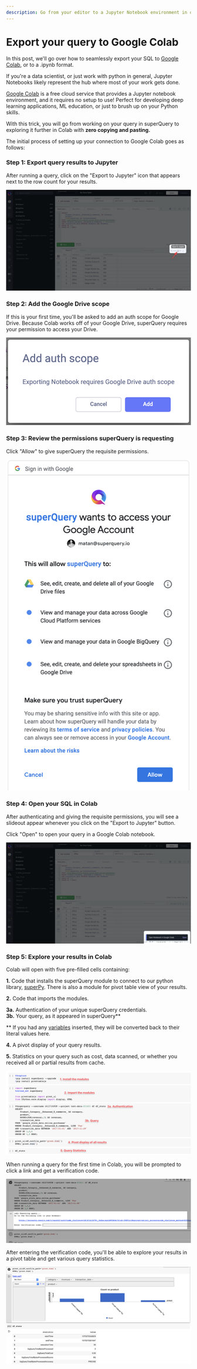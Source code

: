 ```yaml
---
description: Go from your editor to a Jupyter Notebook environment in one click
---
```


# Export your query to Google Colab

In this post, we'll go over how to seamlessly export your SQL to [Google Colab](https://colab.research.google.com/), or to a .ipynb format.  
  
If you're a data scientist, or just work with python in general, Jupyter Notebooks likely represent the hub where most of your work gets done.

   
[Google Colab](https://colab.research.google.com/) is a free cloud service that provides a Jupyter notebook environment, and it requires no setup to use! Perfect for developing deep learning applications, ML education, or just to brush up on your Python skills.

  
With this trick, you will go from working on your query in superQuery to exploring it further in Colab with **zero copying and pasting.**  
  
The initial process of setting up your connection to Google Colab goes as follows:  


### Step 1: Export query results to Jupyter

After running a query, click on the "Export to Jupyter" icon that appears next to the row count for your results.

![](../.gitbook/assets/image%20%2812%29.png)

### Step 2: Add the Google Drive scope

If this is your first time, you'll be asked to add an auth scope for Google Drive. Because Colab works off of your Google Drive, superQuery requires your permission to access your Drive.

![](../.gitbook/assets/image%20%2862%29.png)

### Step 3: Review the permissions superQuery is requesting

Click "Allow" to give superQuery the requisite permissions.

![](../.gitbook/assets/image%20%2861%29.png)



### Step 4: Open your SQL in Colab

After authenticating and giving the requisite permissions, you will see a slideout appear whenever you click on the "Export to Jupyter" button.

Click "Open" to open your query in a Google Colab notebook.

![](../.gitbook/assets/image%20%2889%29.png)

### Step 5: Explore your results in Colab

Colab will open with five pre-filled cells containing:

**1.** Code that installs the superQuery module to connect to our python library, [superPy](https://github.com/doitintl/superPy). There is also a module for pivot table view of your results.

**2.** Code that imports the modules.

**3a.** Authentication of your unique superQuery credentials.  
**3b.** Your query, as it appeared in superQuery\*\*

\*\* If you had any [variables](variables.md) inserted, they will be converted back to their literal values here.

**4.** A pivot display of your query results.

**5.** Statistics on your query such as cost, data scanned, or whether you received all or partial results from cache.

![](../.gitbook/assets/image%20%2813%29.png)

When running a query for the first time in Colab, you will be prompted to click a link and get a verification code.

![](../.gitbook/assets/image%20%2894%29.png)

After entering the verification code, you'll be able to explore your results in a pivot table and get various query statistics.

![](../.gitbook/assets/image%20%2871%29.png)

